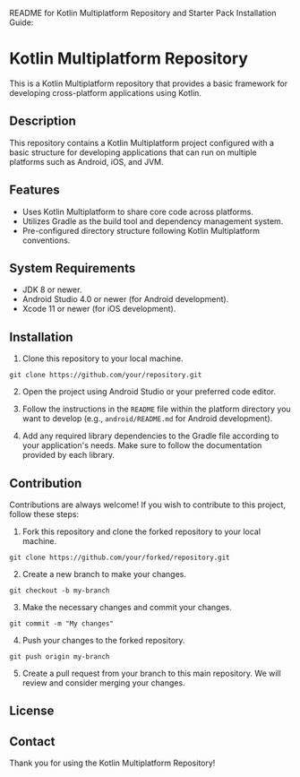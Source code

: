 README for Kotlin Multiplatform Repository and Starter Pack Installation Guide:

# Kotlin Multiplatform Repository

This is a Kotlin Multiplatform repository that provides a basic framework for developing cross-platform applications using Kotlin.

## Description

This repository contains a Kotlin Multiplatform project configured with a basic structure for developing applications that can run on multiple platforms such as Android, iOS, and JVM.

## Features

- Uses Kotlin Multiplatform to share core code across platforms.
- Utilizes Gradle as the build tool and dependency management system.
- Pre-configured directory structure following Kotlin Multiplatform conventions.

## System Requirements

- JDK 8 or newer.
- Android Studio 4.0 or newer (for Android development).
- Xcode 11 or newer (for iOS development).

## Installation

1. Clone this repository to your local machine.
```
git clone https://github.com/your/repository.git
```

2. Open the project using Android Studio or your preferred code editor.

3. Follow the instructions in the `README` file within the platform directory you want to develop (e.g., `android/README.md` for Android development).

4. Add any required library dependencies to the Gradle file according to your application's needs. Make sure to follow the documentation provided by each library.

## Contribution

Contributions are always welcome! If you wish to contribute to this project, follow these steps:

1. Fork this repository and clone the forked repository to your local machine.
```
git clone https://github.com/your/forked/repository.git
```

2. Create a new branch to make your changes.
```
git checkout -b my-branch
```

3. Make the necessary changes and commit your changes.
```
git commit -m "My changes"
```

4. Push your changes to the forked repository.
```
git push origin my-branch
```

5. Create a pull request from your branch to this main repository. We will review and consider merging your changes.

## License



## Contact

<!-- If you have any questions or issues regarding this project, please contact [Your Name] via email at [Your email address]. -->

Thank you for using the Kotlin Multiplatform Repository!

